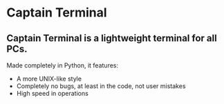 # Captain Terminal 
## Captain Terminal is a lightweight terminal for all PCs.

Made completely in Python, it features:
* A more UNIX-like style
* Completely no bugs, at least in the code, not user mistakes
* High speed in operations
